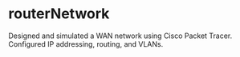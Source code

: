 # routerNetwork
Designed and simulated a WAN network using Cisco Packet Tracer. Configured IP addressing, routing, and VLANs.
